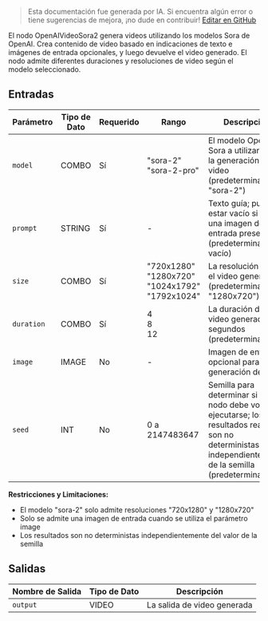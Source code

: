 > Esta documentación fue generada por IA. Si encuentra algún error o tiene sugerencias de mejora, ¡no dude en contribuir! [Editar en GitHub](https://github.com/Comfy-Org/embedded-docs/blob/main/comfyui_embedded_docs/docs/OpenAIVideoSora2/es.md)

El nodo OpenAIVideoSora2 genera videos utilizando los modelos Sora de OpenAI. Crea contenido de video basado en indicaciones de texto e imágenes de entrada opcionales, y luego devuelve el video generado. El nodo admite diferentes duraciones y resoluciones de video según el modelo seleccionado.

## Entradas

| Parámetro | Tipo de Dato | Requerido | Rango | Descripción |
|-----------|-----------|----------|-------|-------------|
| `model` | COMBO | Sí | "sora-2"<br>"sora-2-pro" | El modelo OpenAI Sora a utilizar para la generación de video (predeterminado: "sora-2") |
| `prompt` | STRING | Sí | - | Texto guía; puede estar vacío si hay una imagen de entrada presente (predeterminado: vacío) |
| `size` | COMBO | Sí | "720x1280"<br>"1280x720"<br>"1024x1792"<br>"1792x1024" | La resolución para el video generado (predeterminado: "1280x720") |
| `duration` | COMBO | Sí | 4<br>8<br>12 | La duración del video generado en segundos (predeterminado: 8) |
| `image` | IMAGE | No | - | Imagen de entrada opcional para la generación de video |
| `seed` | INT | No | 0 a 2147483647 | Semilla para determinar si el nodo debe volver a ejecutarse; los resultados reales son no deterministas independientemente de la semilla (predeterminado: 0) |

**Restricciones y Limitaciones:**

- El modelo "sora-2" solo admite resoluciones "720x1280" y "1280x720"
- Solo se admite una imagen de entrada cuando se utiliza el parámetro image
- Los resultados son no deterministas independientemente del valor de la semilla

## Salidas

| Nombre de Salida | Tipo de Dato | Descripción |
|-------------|-----------|-------------|
| `output` | VIDEO | La salida de video generada |
